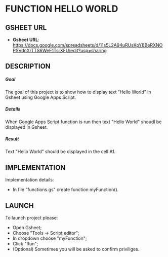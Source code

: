 FUNCTION HELLO WORLD
====================


GSHEET URL
----------

* **Gsheet URL**: https://docs.google.com/spreadsheets/d/11s5L2A94uRUsKpY8BeRXNOPSVdnXrTTS6WeE1TsrXFU/edit?usp=sharing


DESCRIPTION
-----------

##### Goal
The goal of this project is to show how to display text "Hello World" in Gsheet using Google Apps Script.

##### Details
When Google Apps Script function is run then text "Hello World" shoudl be displayed in Gsheet.

##### Result 
Text "Hello World" should be displayed in the cell A1.


IMPLEMENTATION
-----------

Implementation details:
* In file "functions.gs" create function myFunction().
  

LAUNCH
------

To launch project please:
* Open Gsheet;
* Choose "Tools -> Script editor";
* In dropdown choose "myFunction";
* Click "Run";
* (Optional) Sometimes you will be asked to confirm priviliges.
